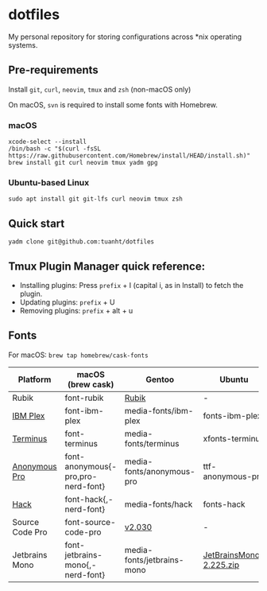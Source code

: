 # dotfiles

My personal repository for storing configurations across *nix operating systems.

## Pre-requirements

Install `git`, `curl`, `neovim`, `tmux` and `zsh` (non-macOS only)

On macOS, `svn` is required to install some fonts with Homebrew.

### macOS

```shell
xcode-select --install
/bin/bash -c "$(curl -fsSL https://raw.githubusercontent.com/Homebrew/install/HEAD/install.sh)"
brew install git curl neovim tmux yadm gpg
```

### Ubuntu-based Linux

```shell
sudo apt install git git-lfs curl neovim tmux zsh
```

## Quick start

```shell
yadm clone git@github.com:tuanht/dotfiles
```

## Tmux Plugin Manager quick reference:

- Installing plugins: Press `prefix` + I (capital i, as in Install) to fetch the plugin.
- Updating plugins: `prefix` + U
- Removing plugins: `prefix` + alt + u

## Fonts

For macOS: `brew tap homebrew/cask-fonts`

| Platform | macOS (brew cask) | Gentoo | Ubuntu |
|----------|-------------------|--------|--------|
| Rubik | font-rubik | [Rubik](https://www.fontsquirrel.com/fonts/rubik) | - |
| [IBM Plex](https://www.ibm.com/plex/) | font-ibm-plex | media-fonts/ibm-plex | fonts-ibm-plex |
| [Terminus](https://files.ax86.net/terminus-ttf/) | font-terminus | media-fonts/terminus | xfonts-terminus |
| [Anonymous Pro](https://www.marksimonson.com/fonts/view/anonymous-pro) | font-anonymous{-pro,pro-nerd-font} | media-fonts/anonymous-pro | ttf-anonymous-pro |
| [Hack](https://sourcefoundry.org/hack/) | font-hack{,-nerd-font} | media-fonts/hack | fonts-hack |
| Source Code Pro | font-source-code-pro | [v2.030](https://github.com/adobe-fonts/source-code-pro/releases/download/2.030R-ro%2F1.050R-it/source-code-pro-2.030R-ro-1.050R-it.zip) | - |
| Jetbrains Mono | font-jetbrains-mono{,-nerd-font} | media-fonts/jetbrains-mono | [JetBrainsMono-2.225.zip](https://download.jetbrains.com/fonts/JetBrainsMono-2.225.zip) |

